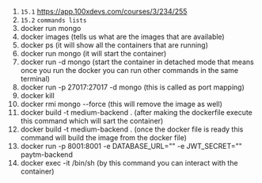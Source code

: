 1. `15.1` https://app.100xdevs.com/courses/3/234/255
2. `15.2`
   `commands lists`
3. docker run mongo
4. docker images (tells us what are the images that are available)
5. docker ps (it will show all the containers that are running)
6. docker run mongo (it will start the container)
7. docker run -d mongo (start the container in detached mode that means once you run the docker you can run other commands in the same terminal)
8. docker run -p 27017:27017 -d mongo (this is called as port mapping)
9. docker kill <container id>
10. docker rmi mongo --force (this will remove the image as well)
11. docker build -t medium-backend . (after making the dockerfile execute this command which will sart the container)
12. docker build -t medium-backend . (once the docker file is ready this command will build the image from the docker file)
13. docker run -p 8001:8001 -e DATABASE_URL="" -e JWT_SECRET="" paytm-backend
14. docker exec -it <container number> /bin/sh (by this command you can interact with the container)
